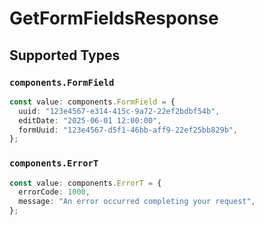 # GetFormFieldsResponse


## Supported Types

### `components.FormField`

```typescript
const value: components.FormField = {
  uuid: "123e4567-e314-415c-9a72-22ef2bdbf54b",
  editDate: "2025-06-01 12:00:00",
  formUuid: "123e4567-d5f1-46bb-aff9-22ef25bb829b",
};
```

### `components.ErrorT`

```typescript
const value: components.ErrorT = {
  errorCode: 1000,
  message: "An error occurred completing your request",
};
```


